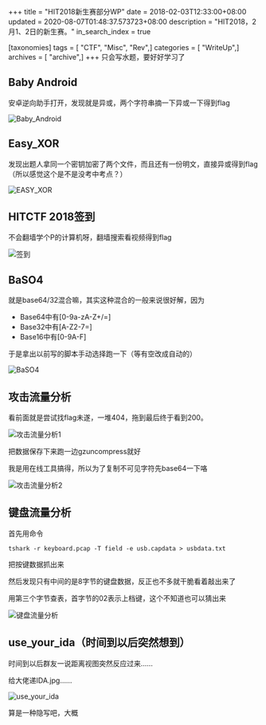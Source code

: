 +++
title = "HIT2018新生赛部分WP"
date = 2018-02-03T12:33:00+08:00
updated = 2020-08-07T01:48:37.573723+08:00
description = "HIT2018，2月1、2日的新生赛。"
in_search_index = true

[taxonomies]
tags = [ "CTF", "Misc", "Rev",]
categories = [ "WriteUp",]
archives = [ "archive",]
+++
只会写水题，要好好学习了

<!-- more -->

## Baby Android

安卓逆向助手打开，发现就是异或，两个字符串摘一下异或一下得到flag

![Baby_Android](snipaste20180201_181332.jpg)

## Easy_XOR

发现出题人拿同一个密钥加密了两个文件，而且还有一份明文，直接异或得到flag（所以感觉这个是不是没考中考点？）

![EASY_XOR](snipaste20180201_115025.jpg)

## HITCTF 2018签到

不会翻墙学个P的计算机呀，翻墙搜索看视频得到flag

![签到](snipaste20180201_090539.jpg)

## BaSO4

就是base64/32混合嘛，其实这种混合的一般来说很好解，因为

-    Base64中有[0-9a-zA-Z+/=]
-    Base32中有[A-Z2-7=]
-    Base16中有[0-9A-F]

于是拿出以前写的脚本手动选择跑一下（等有空改成自动的）

![BaSO4](snipaste20180201_094323.jpg)

## 攻击流量分析

看前面就是尝试找flag未遂，一堆404，拖到最后终于看到200。

![攻击流量分析1](snipaste20180201_091517.jpg)

把数据保存下来跑一边gzuncompress就好

我是用在线工具搞得，所以为了复制不可见字符先base64一下咯

![攻击流量分析2](snipaste20180201_093215.jpg)

## 键盘流量分析

首先用命令

```
tshark -r keyboard.pcap -T field -e usb.capdata > usbdata.txt
```

把按键数据抓出来

然后发现只有中间的是8字节的键盘数据，反正也不多就干脆看着敲出来了

用第三个字节查表，首字节的02表示上档键，这个不知道也可以猜出来

![键盘流量分析](snipaste20180201_105518.jpg)

## use_your_ida（时间到以后突然想到）

时间到以后群友一说距离视图突然反应过来……

给大佬递IDA.jpg……

![use_your_ida](snipaste20180202_222509.jpg)

算是一种隐写吧，大概